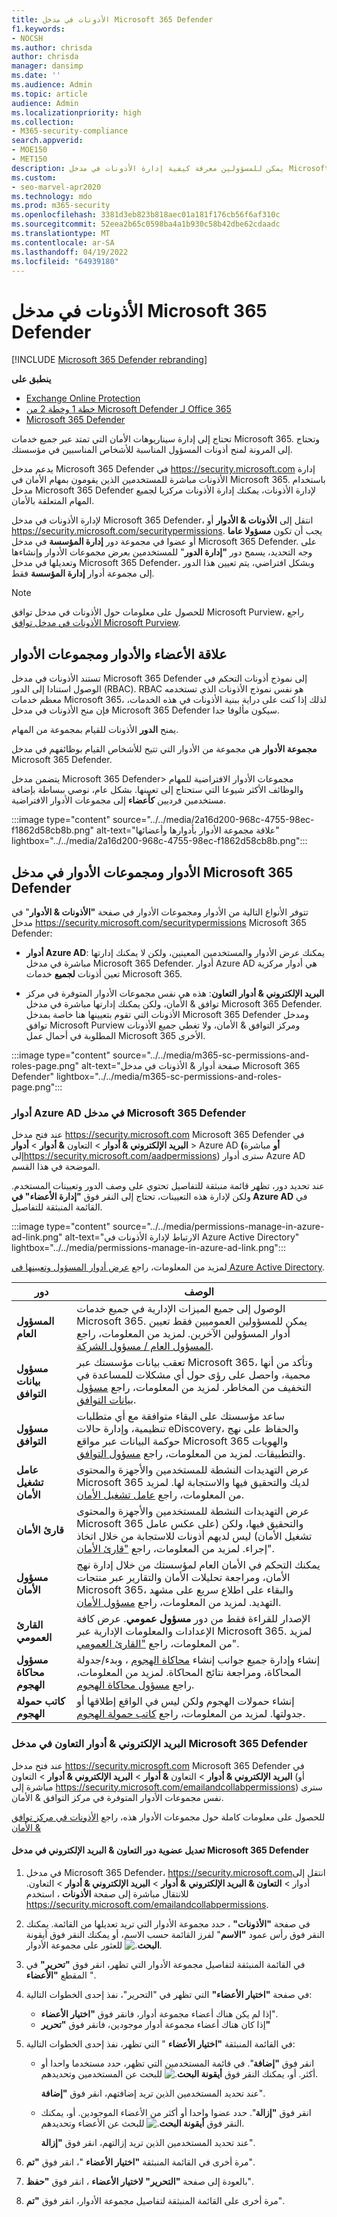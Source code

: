 ```yaml
---
title: الأذونات في مدخل Microsoft 365 Defender
f1.keywords:
- NOCSH
ms.author: chrisda
author: chrisda
manager: dansimp
ms.date: ''
ms.audience: Admin
ms.topic: article
audience: Admin
ms.localizationpriority: high
ms.collection:
- M365-security-compliance
search.appverid:
- MOE150
- MET150
description: يمكن للمسؤولين معرفة كيفية إدارة الأذونات في مدخل Microsoft 365 Defender لجميع المهام المتعلقة بالأمان.
ms.custom:
- seo-marvel-apr2020
ms.technology: mdo
ms.prod: m365-security
ms.openlocfilehash: 3381d3eb823b818aec01a181f176cb56f6af310c
ms.sourcegitcommit: 52eea2b65c0598ba4a1b930c58b42dbe62cdaadc
ms.translationtype: MT
ms.contentlocale: ar-SA
ms.lasthandoff: 04/19/2022
ms.locfileid: "64939180"
---
```

# <a name="permissions-in-the-microsoft-365-defender-portal"></a>الأذونات في مدخل Microsoft 365 Defender

[!INCLUDE [Microsoft 365 Defender rebranding](../includes/microsoft-defender-for-office.md)]

**ينطبق على**
- [Exchange Online Protection](exchange-online-protection-overview.md)
- [خطة 1 وخطة 2 من Microsoft Defender لـ Office 365](defender-for-office-365.md)
- [Microsoft 365 Defender](../defender/microsoft-365-defender.md)

تحتاج إلى إدارة سيناريوهات الأمان التي تمتد عبر جميع خدمات Microsoft 365. وتحتاج إلى المرونة لمنح أذونات المسؤول المناسبة للأشخاص المناسبين في مؤسستك.

يدعم مدخل Microsoft 365 Defender في <https://security.microsoft.com> إدارة الأذونات مباشرة للمستخدمين الذين يقومون بمهام الأمان في Microsoft 365. باستخدام مدخل Microsoft 365 Defender لإدارة الأذونات، يمكنك إدارة الأذونات مركزيا لجميع المهام المتعلقة بالأمان.

لإدارة الأذونات في مدخل Microsoft 365 Defender، انتقل إلى **الأذونات & الأدوار** أو <https://security.microsoft.com/securitypermissions>. يجب أن تكون **مسؤولا عاما** أو عضوا في مجموعة دور **إدارة المؤسسة** في مدخل Microsoft 365 Defender. على وجه التحديد، يسمح دور **"إدارة الدور**" للمستخدمين بعرض مجموعات الأدوار وإنشاءها وتعديلها في مدخل Microsoft 365 Defender، وبشكل افتراضي، يتم تعيين هذا الدور إلى مجموعة أدوار **إدارة المؤسسة** فقط.

> [!NOTE]
> للحصول على معلومات حول الأذونات في مدخل توافق Microsoft Purview، راجع [الأذونات في مدخل توافق Microsoft Purview](../../compliance/microsoft-365-compliance-center-permissions.md).

## <a name="relationship-of-members-roles-and-role-groups"></a>علاقة الأعضاء والأدوار ومجموعات الأدوار

تستند الأذونات في مدخل Microsoft 365 Defender إلى نموذج أذونات التحكم في الوصول استنادا إلى الدور (RBAC). RBAC هو نفس نموذج الأذونات الذي تستخدمه معظم خدمات Microsoft 365، لذلك إذا كنت على دراية ببنية الأذونات في هذه الخدمات، فإن منح الأذونات في مدخل Microsoft 365 Defender سيكون مألوفا جدا.

يمنح **الدور** الأذونات للقيام بمجموعة من المهام.

**مجموعة الأدوار** هي مجموعة من الأدوار التي تتيح للأشخاص القيام بوظائفهم في مدخل Microsoft 365 Defender.

يتضمن مدخل Microsoft 365 Defender> مجموعات الأدوار الافتراضية للمهام والوظائف الأكثر شيوعا التي ستحتاج إلى تعيينها. بشكل عام، نوصي ببساطة بإضافة مستخدمين فرديين **كأعضاء** إلى مجموعات الأدوار الافتراضية.

:::image type="content" source="../../media/2a16d200-968c-4755-98ec-f1862d58cb8b.png" alt-text="علاقة مجموعة الأدوار بأدوارها وأعضائها" lightbox="../../media/2a16d200-968c-4755-98ec-f1862d58cb8b.png":::

## <a name="roles-and-role-groups-in-the-microsoft-365-defender-portal"></a>الأدوار ومجموعات الأدوار في مدخل Microsoft 365 Defender

تتوفر الأنواع التالية من الأدوار ومجموعات الأدوار في صفحة **"الأذونات & الأدوار**" في مدخل <https://security.microsoft.com/securitypermissions> Microsoft 365 Defender:

- **أدوار Azure AD**: يمكنك عرض الأدوار والمستخدمين المعينين، ولكن لا يمكنك إدارتها مباشرة في مدخل Microsoft 365 Defender. أدوار Azure AD هي أدوار مركزية تعين أذونات **لجميع** خدمات Microsoft 365.

- **البريد الإلكتروني & أدوار التعاون**: هذه هي نفس مجموعات الأدوار المتوفرة في مركز توافق & الأمان، ولكن يمكنك إدارتها مباشرة في مدخل Microsoft 365 Defender. الأذونات التي تقوم بتعيينها هنا خاصة بمدخل Microsoft 365 Defender ومدخل توافق Microsoft Purview ومركز التوافق & الأمان، ولا تغطي جميع الأذونات المطلوبة في أحمال عمل Microsoft 365 الأخرى.

:::image type="content" source="../../media/m365-sc-permissions-and-roles-page.png" alt-text="صفحة أدوار & الأذونات في مدخل Microsoft 365 Defender" lightbox="../../media/m365-sc-permissions-and-roles-page.png":::

### <a name="azure-ad-roles-in-the-microsoft-365-defender-portal"></a>أدوار Azure AD في مدخل Microsoft 365 Defender

عند فتح مدخل <https://security.microsoft.com> Microsoft 365 Defender في **البريد الإلكتروني & أدوار** \> التعاون **& أدوار** \> **أدوار** \> Azure AD **(أو** مباشرة إلى<https://security.microsoft.com/aadpermissions>) سترى أدوار Azure AD الموضحة في هذا القسم.

عند تحديد دور، تظهر قائمة منبثقة للتفاصيل تحتوي على وصف الدور وتعيينات المستخدم. ولكن لإدارة هذه التعيينات، تحتاج إلى النقر فوق **"إدارة الأعضاء" في Azure AD** في القائمة المنبثقة للتفاصيل.

:::image type="content" source="../../media/permissions-manage-in-azure-ad-link.png" alt-text="الارتباط لإدارة الأذونات في Azure Active Directory" lightbox="../../media/permissions-manage-in-azure-ad-link.png":::

لمزيد من المعلومات، راجع [عرض أدوار المسؤول وتعيينها في Azure Active Directory](/azure/active-directory/users-groups-roles/directory-manage-roles-portal).

|دور|الوصف|
|---|---|
|**المسؤول العام**|الوصول إلى جميع الميزات الإدارية في جميع خدمات Microsoft 365. يمكن للمسؤولين العموميين فقط تعيين أدوار المسؤولين الآخرين. لمزيد من المعلومات، راجع [المسؤول العام / مسؤول الشركة](/azure/active-directory/roles/permissions-reference#global-administrator--company-administrator).|
|**مسؤول بيانات التوافق**|تعقب بيانات مؤسستك عبر Microsoft 365، وتأكد من أنها محمية، واحصل على رؤى حول أي مشكلات للمساعدة في التخفيف من المخاطر. لمزيد من المعلومات، راجع [مسؤول بيانات التوافق](/azure/active-directory/roles/permissions-reference#compliance-data-administrator).|
|**مسؤول التوافق**|ساعد مؤسستك على البقاء متوافقة مع أي متطلبات تنظيمية، وإدارة حالات eDiscovery، والحفاظ على نهج حوكمة البيانات عبر مواقع Microsoft 365 والهويات والتطبيقات. لمزيد من المعلومات، راجع [مسؤول التوافق](/azure/active-directory/roles/permissions-reference#compliance-administrator).|
|**عامل تشغيل الأمان**|عرض التهديدات النشطة للمستخدمين والأجهزة والمحتوى Microsoft 365 لديك والتحقيق فيها والاستجابة لها. لمزيد من المعلومات، راجع [عامل تشغيل الأمان](/azure/active-directory/roles/permissions-reference#security-operator).|
|**قارئ الأمان**|عرض التهديدات النشطة للمستخدمين والأجهزة والمحتوى Microsoft 365 والتحقيق فيها، ولكن (على عكس عامل تشغيل الأمان) ليس لديهم أذونات للاستجابة من خلال اتخاذ إجراء. لمزيد من المعلومات، راجع ["قارئ الأمان](/azure/active-directory/roles/permissions-reference#security-reader)".|
|**مسؤول الأمان**|يمكنك التحكم في الأمان العام لمؤسستك من خلال إدارة نهج الأمان، ومراجعة تحليلات الأمان والتقارير عبر منتجات Microsoft 365، والبقاء على اطلاع سريع على مشهد التهديد. لمزيد من المعلومات، راجع [مسؤول الأمان](/azure/active-directory/roles/permissions-reference#security-administrator).|
|**القارئ العمومي**|الإصدار للقراءة فقط من دور **مسؤول عمومي**. عرض كافة الإعدادات والمعلومات الإدارية عبر Microsoft 365. لمزيد من المعلومات، راجع ["القارئ العمومي](/azure/active-directory/roles/permissions-reference#global-reader)".|
|**مسؤول محاكاة الهجوم**|إنشاء وإدارة جميع جوانب إنشاء [محاكاة الهجوم](attack-simulation-training.md) ، وبدء/جدولة المحاكاة، ومراجعة نتائج المحاكاة. لمزيد من المعلومات، راجع [مسؤول محاكاة الهجوم](/azure/active-directory/roles/permissions-reference#attack-simulation-administrator).|
|**كاتب حمولة الهجوم**|إنشاء حمولات الهجوم ولكن ليس في الواقع إطلاقها أو جدولتها. لمزيد من المعلومات، راجع [كاتب حمولة الهجوم](/azure/active-directory/roles/permissions-reference#attack-payload-author).|

### <a name="email--collaboration-roles-in-the-microsoft-365-defender-portal"></a>البريد الإلكتروني & أدوار التعاون في مدخل Microsoft 365 Defender

عند فتح مدخل <https://security.microsoft.com> Microsoft 365 Defender في **البريد الإلكتروني & أدوار** \> التعاون **& أدوار** \> **البريد الإلكتروني & أدوار** \> التعاون (أو مباشرة إلى  <https://security.microsoft.com/emailandcollabpermissions>) سترى نفس مجموعات الأدوار المتوفرة في مركز التوافق & الأمان.

للحصول على معلومات كاملة حول مجموعات الأدوار هذه، راجع [الأذونات في مركز توافق & الأمان](permissions-in-the-security-and-compliance-center.md)

#### <a name="modify-email--collaboration-role-membership-in-the-microsoft-365-defender-portal"></a>تعديل عضوية دور التعاون & البريد الإلكتروني في مدخل Microsoft 365 Defender

1. في مدخل Microsoft 365 Defender، <https://security.microsoft.com>انتقل إلى أدوار \> **التعاون & البريد الإلكتروني** **& أدوار** \> **البريد الإلكتروني & أدوار** \> التعاون. للانتقال مباشرة إلى صفحة **الأذونات** ، استخدم <https://security.microsoft.com/emailandcollabpermissions>.

2. في صفحة **"الأذونات"** ، حدد مجموعة الأدوار التي تريد تعديلها من القائمة. يمكنك النقر فوق رأس عمود **"الاسم**" لفرز القائمة حسب الاسم، أو يمكنك النقر فوق أيقونة **البحث**![.](../../media/m365-cc-sc-search-icon.png) للعثور على مجموعة الأدوار.

3. في القائمة المنبثقة لتفاصيل مجموعة الأدوار التي تظهر، انقر فوق **"تحرير"** في المقطع **"الأعضاء** ".

4. في صفحة **"اختيار الأعضاء"** التي تظهر في "التحرير"، نفذ إحدى الخطوات التالية:
   - إذا لم يكن هناك أعضاء مجموعة أدوار، فانقر فوق **"اختيار الأعضاء**".
   - إذا كان هناك أعضاء مجموعة أدوار موجودين، فانقر فوق **"تحرير"**

5. في القائمة المنبثقة **"اختيار الأعضاء** " التي تظهر، نفذ إحدى الخطوات التالية:

   - انقر فوق **"إضافة**". في قائمة المستخدمين التي تظهر، حدد مستخدما واحدا أو أكثر. أو، يمكنك النقر فوق **أيقونة البحث**![.](../../media/m365-cc-sc-search-icon.png) للبحث عن المستخدمين وتحديدهم.

     عند تحديد المستخدمين الذين تريد إضافتهم، انقر فوق **"إضافة**".

   - انقر فوق **"إزالة**". حدد عضوا واحدا أو أكثر من الأعضاء الموجودين. أو، يمكنك النقر فوق **أيقونة البحث**![.](../../media/m365-cc-sc-search-icon.png) للبحث عن الأعضاء وتحديدهم.

     عند تحديد المستخدمين الذين تريد إزالتهم، انقر فوق **"إزالة**".

6. مرة أخرى في القائمة المنبثقة **"اختيار الأعضاء** "، انقر فوق **"تم**".

7. بالعودة إلى صفحة **"التحرير" لاختيار الأعضاء** ، انقر فوق **"حفظ**".

8. مرة أخرى على القائمة المنبثقة لتفاصيل مجموعة الأدوار، انقر فوق **"تم**".
